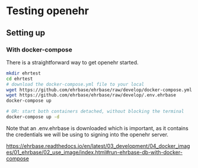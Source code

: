 # Testing openehr

## Setting up

### With docker-compose

There is a straightforward way to get openehr started.

```bash
mkdir ehrtest
cd ehrtest
# download the docker-compose.yml file to your local
wget https://github.com/ehrbase/ehrbase/raw/develop/docker-compose.yml
wget https://github.com/ehrbase/ehrbase/raw/develop/.env.ehrbase
docker-compose up

# OR: start both containers detached, without blocking the terminal
docker-compose up -d
```

Note that an .env.ehrbase is downloaded which is important, as it contains the credentials we will be using to signing into the openehr server.

https://ehrbase.readthedocs.io/en/latest/03_development/04_docker_images/01_ehrbase/02_use_image/index.html#run-ehrbase-db-with-docker-compose

